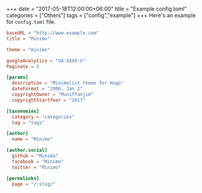 +++
date = "2017-05-18T12:00:00+06:00"
title = "Example config.toml"
categories = ["Others"]
tags = ["config","example"]
+++
Here's an example for `config.toml` file.

```toml
baseURL = "http://www.example.com"
title = "Minimo"

theme = "minimo"

googleAnalytics = "UA-XXXX-X"
Paginate = 5

[params]
  description = "Minimalist theme for Hugo"
  dateFormat = "2006, Jan 2"
  copyrightOwner = "MunifTanjim"
  copyrightStartYear = "2017"

[taxonomies]
  category = "categories"
  tag = "tags"

[author]
  name = "Minimo"

[author.social]
  github = "Minimo"
  facebook = "Minimo"
  twitter = "Minimo"

[permalinks]
  page = "/:slug/"
```

